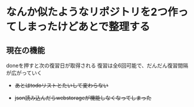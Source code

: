 # なんか似たようなリポジトリを2つ作ってしまったけどあとで整理する


## 現在の機能
doneを押すと次の復習日が取得される
復習は全6回可能で、だんだん復習間隔が広がっていく

- ~~あとはtodoリストとたいして変わらない~~

- ~~json読み込んだらwebstorageが機能しなくなってしまった~~
